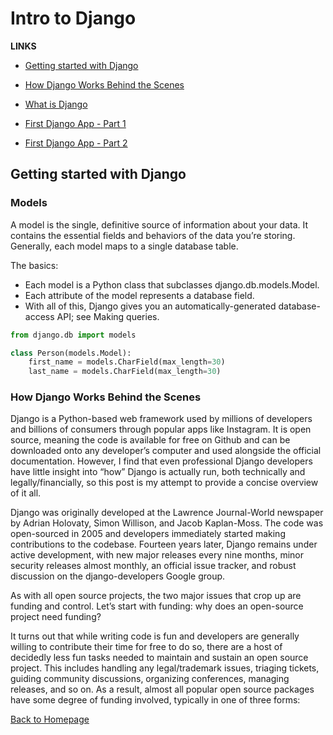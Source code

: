# Intro to Django

**LINKS**

- [Getting started with Django](https://www.djangoproject.com/start/)
- [How Django Works Behind the Scenes](https://wsvincent.com/how-django-works-behind-the-scenes/)

- [What is Django](https://developer.mozilla.org/en-US/docs/Learn/Server-side/Django/Introduction)
- [First Django App - Part 1](https://docs.djangoproject.com/en/3.0/intro/tutorial01/)

- [First Django App - Part 2](https://docs.djangoproject.com/en/3.0/intro/tutorial02/)

## Getting started with Django

### Models

A model is the single, definitive source of information about your data. It contains the essential fields and behaviors of the data you’re storing. Generally, each model maps to a single database table.

The basics:

- Each model is a Python class that subclasses django.db.models.Model.
- Each attribute of the model represents a database field.
- With all of this, Django gives you an automatically-generated database-access API; see Making queries.

```Python
from django.db import models

class Person(models.Model):
    first_name = models.CharField(max_length=30)
    last_name = models.CharField(max_length=30)
```

### How Django Works Behind the Scenes

Django is a Python-based web framework used by millions of developers and billions of consumers through popular apps like Instagram. It is open source, meaning the code is available for free on Github and can be downloaded onto any developer’s computer and used alongside the official documentation. However, I find that even professional Django developers have little insight into “how” Django is actually run, both technically and legally/financially, so this post is my attempt to provide a concise overview of it all.

Django was originally developed at the Lawrence Journal-World newspaper by Adrian Holovaty, Simon Willison, and Jacob Kaplan-Moss. The code was open-sourced in 2005 and developers immediately started making contributions to the codebase. Fourteen years later, Django remains under active development, with new major releases every nine months, minor security releases almost monthly, an official issue tracker, and robust discussion on the django-developers Google group.

As with all open source projects, the two major issues that crop up are funding and control. Let’s start with funding: why does an open-source project need funding?

It turns out that while writing code is fun and developers are generally willing to contribute their time for free to do so, there are a host of decidedly less fun tasks needed to maintain and sustain an open source project. This includes handling any legal/trademark issues, triaging tickets, guiding community discussions, organizing conferences, managing releases, and so on. As a result, almost all popular open source packages have some degree of funding involved, typically in one of three forms:

[Back to Homepage](https://ashcaz.github.io/reading-notes)
